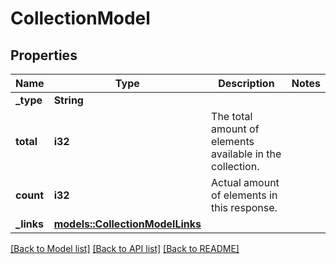 # CollectionModel

## Properties

Name | Type | Description | Notes
------------ | ------------- | ------------- | -------------
**_type** | **String** |  | 
**total** | **i32** | The total amount of elements available in the collection. | 
**count** | **i32** | Actual amount of elements in this response. | 
**_links** | [**models::CollectionModelLinks**](CollectionModel__links.md) |  | 

[[Back to Model list]](../README.md#documentation-for-models) [[Back to API list]](../README.md#documentation-for-api-endpoints) [[Back to README]](../README.md)


